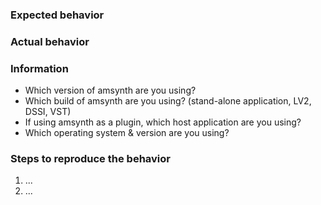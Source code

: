 ### Expected behavior

### Actual behavior

### Information

  - Which version of amsynth are you using?
  - Which build of amsynth are you using? (stand-alone application, LV2, DSSI, VST)
  - If using amsynth as a plugin, which host application are you using?
  - Which operating system & version are you using?

### Steps to reproduce the behavior

  1. ...
  2. ...